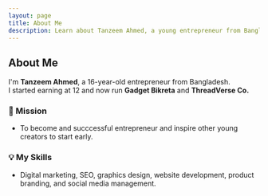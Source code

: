 ```yaml
---
layout: page
title: About Me
description: Learn about Tanzeem Ahmed, a young entrepreneur from Bangladesh.
---
```


## About Me

I'm **Tanzeem Ahmed**, a 16-year-old entrepreneur from Bangladesh.  
I started earning at 12 and now run **Gadget Bikreta** and **ThreadVerse Co.**  

### 🎯 Mission
- To become and succcessful entrepreneur and inspire other young creators to start early.

### 💡 My Skills
- Digital marketing, SEO, graphics design, website development, product branding, and social media management.
